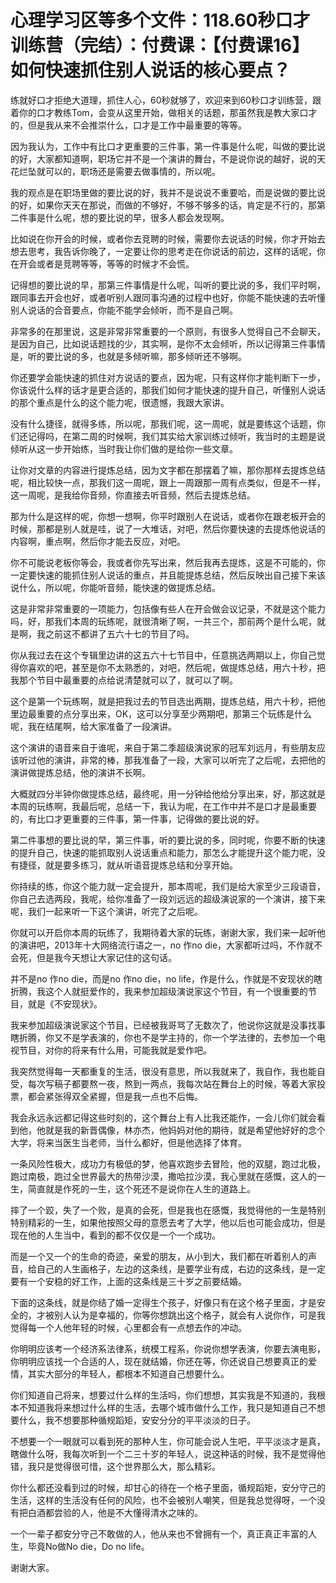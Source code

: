 # 心理学习区等多个文件：118.60秒口才训练营（完结）：付费课：【付费课16】如何快速抓住别人说话的核心要点？

练就好口才拒绝大道理，抓住人心，60秒就够了，欢迎来到60秒口才训练营，跟着你的口才教练Tom，会变从这里开始，做相关的话题，那虽然我是教大家口才的，但是我从来不会推崇什么，口才是工作中最重要的等等。

因为我认为，工作中有比口才更重要的三件事，第一件事是什么呢，叫做的要比说的好，大家都知道啊，职场它并不是一个演讲的舞台，不是说你说的越好，说的天花烂坠就可以的，职场还是需要去做事情的，所以呢。

我的观点是在职场里做的要比说的好，我并不是说说不重要哈，而是说做的要比说的好，如果你天天在那说，而做的不够好，不够不够多的话，肯定是不行的，那第二件事是什么呢，想的要比说的早，很多人都会发现啊。

比如说在你开会的时候，或者你去竞聘的时候，需要你去说话的时候，你才开始去想去思考，我告诉你晚了，一定要让你的思考走在你说话的前边，这样的话呢，你在开会或者是竞聘等等，等等的时候才不会慌。

记得想的要比说的早，那第三件事情是什么呢，叫听的要比说的多，我们平时啊，跟同事去开会也好，或者听别人跟同事沟通的过程中也好，你能不能快速的去听懂别人说话的合音要点，你能不能学会倾听，而不是自己啊。

非常多的在那里说，这是非常非常重要的一个原则，有很多人觉得自己不会聊天，是因为自己，比如说话题找的少，其实啊，是你不太会倾听，所以记得第三件事情是，听的要比说的多，也就是多倾听嘛，那多倾听还不够啊。

你还要学会能快速的抓住对方说话的要点，因为呢，只有这样你才能判断下一步，你该说什么样的话才是更合适的，那我们如何才能快速的提升自己，听懂别人说话的那个重点是什么的这个能力呢，很遗憾，我跟大家讲。

没有什么捷径，就得多练，所以呢，那我们呢，这一周呢，就是要练这个话题，你们还记得吗，在第二周的时候啊，我们其实给大家训练过倾听，我当时的主题是说倾听从这一步开始练，当时我让你们做的是给你一些文章。

让你对文章的内容进行提炼总结，因为文字都在那摆着了嘛，那你那样去提炼总结呢，相比较快一点，那我们这一周呢，跟上一周跟那一周有点类似，但是不一样，这一周呢，是我给你音频，你直接去听音频，然后去提炼总结。

那为什么是这样的呢，你想一想啊，你平时跟别人在说话，或者你在跟老板开会的时候，那都是别人就是哇，说了一大堆话，对吧，然后你要快速的去提炼他说话的内容啊，重点啊，然后你才能去反应，对吧。

你不可能说老板你等会，我或者你先写出来，然后我再去提炼，这是不可能的，你一定要快速的能抓住别人说话的重点，并且能提炼总结，然后反映出自己接下来该说什么，所以呢，你能听音频，能快速的做提炼总结。

这是非常非常重要的一项能力，包括像有些人在开会做会议记录，不就是这个能力吗，好，那我们本周的玩练呢，就很清晰了啊，一共三个，那前两个是什么呢，就是啊，我之前这不都讲了五六十七的节目了吗。

你从我过去在这个专辑里边讲的这五六十七节目中，任意挑选两期以上，你自己觉得你喜欢的吧，甚至是你不太熟悉的，对吧，然后呢，做提炼总结，用六十秒，把我那个节目中最重要的点给说清楚就可以了，就可以了啊。

这个是第一个玩练啊，就是把我过去的节目选出两期，提炼总结，用六十秒，把他里边最重要的点分享出来，OK，这可以分享至少两期吧，那第三个玩练是什么呢，我在结尾啊，给大家准备了一段演讲。

这个演讲的语音来自于谁呢，来自于第二季超级演说家的冠军刘远月，有些朋友应该听过他的演讲，非常的棒，那我准备了一段，大家可以听完了之后呢，去把他的演讲做提炼总结，他的演讲不长啊。

大概就四分半钟你做提炼总结，最终呢，用一分钟给他给分享出来，好，那这就是本周的玩练啊，我最后呢，总结一下，我认为呢，在工作中并不是口才是最重要的，有比口才更重要的三件事，第一件事，记得做的要比说的好。

第二件事想的要比说的早，第三件事，听的要比说的多，同时呢，你要不断的快速的提升自己，快速的能抓取别人说话重点和能力，那怎么才能提升这个能力呢，没有捷径，就是要多练习，就从听语音提炼总结和分享开始。

你持续的练，你这个能力就一定会提升，那本周呢，我们是给大家至少三段语音，你自己去选两段，我呢，给你准备了一段刘远远的超级演说家的一个演讲，接下来呢，我们一起来听一下这个演讲，听完了之后呢。

你就可以开启你本周的玩练了，我期待着大家的玩练，谢谢大家，我们来一起听他的演讲吧，2013年十大网络流行语之一，no 作no die，大家都听过吗，不作就不会死，但是我今天想让大家记住的这句话。

并不是no 作no die，而是no 作no die，no life，作是什么，作就是不安现状的瞎折腾，我这个人就挺爱作的，我来参加超级演说家这个节目，有一个很重要的节目，就是《不安现状》。

我来参加超级演说家这个节目，已经被我哥骂了无数次了，他说你这就是没事找事瞎折腾，你又不是学表演的，你也不是学主持的，你一个学法律的，去参加一个电视节目，对你的将来有什么用，可能我就是爱作吧。

我突然觉得每一天都重复的生活，很没有意思，所以我就来了，我自作，我也能自受，每次写稿子都要熬一夜，熬到一两点，我每次站在舞台上的时候，等着大家投票，都会紧张得双全紧握，但是我一点也不后悔。

我会永远永远都记得这些时刻的，这个舞台上有人比我还能作，一会儿你们就会看到他，他就是我的新晋偶像，林亦杰，他妈妈对他的期待，就是希望他好好的念个大学，将来当医生当老师，当什么都好，但是他选择了体育。

一条风险性极大，成功力有极低的梦，他喜欢跑步去冒险，他的双腿，跑过北极，跑过南极，跑过全世界最大的热带沙漠，撒哈拉沙漠，我心里就在感慨，这人的一生，简直就是作死的一生，这个死还不是说你在人生的道路上。

摔了一个跤，失了一个败，是真的会死，但是我也在感慨，我觉得他的一生是特别特别精彩的一生，如果他按照父母的意愿去考了大学，他以后也可能会成功，但是现在他的人生当中，看到的都不仅仅是一个一个成功。

而是一个又一个的生命的奇迹，亲爱的朋友，从小到大，我们都在听着别人的声音，给自己的人生画格子，左边的这条线，是要学业有成，右边的这条线，是一定要有一个安稳的好工作，上面的这条线是三十岁之前要结婚。

下面的这条线，就是你结了婚一定得生个孩子，好像只有在这个格子里面，才是安全的，才被别人认为是幸福的，你等你想跳出这个格子，就会有人说你作，可是我觉得每一个人他年轻的时候，心里都会有一点想去作的冲动。

你明明应该考一个经济系法律系，统模工程系，你说你想学表演，你要去演电影，你明明应该找一个合适的人，现在就结婚，你还在等，你还说自己想要真正的爱情，其实大部分的年轻人，都根本不知道自己想要什么。

你们知道自己将来，想要过什么样的生活吗，你们想想，其实我是不知道的，我根本不知道我将来想过什么样的生活，去哪个城市做什么工作，我只是知道自己不想要什么，我不想要那种循规蹈矩，安安分分的平平淡淡的日子。

不想要一个一眼就可以看到死的那种人生，你可能会说人生吧，平平淡淡才是真，瞎做什么呀，我每次听到一个二三十岁的年轻人，说这种话的时候，我不是觉得他错，我只是觉得很可惜，这个世界那么大，那么精彩。

你什么都还没看到过的时候，却甘心的待在一个格子里面，循规蹈矩，安分守己的生活，这样的生活没有任何的风险，也不会被别人嘲笑，但是我总觉得呀，一个没有把白酒都尝验的人，他是不大懂得清水之味的。

一个一辈子都安分守己不敢做的人，他从来也不曾拥有一个，真正真正丰富的人生，毕竟No做No die，Do no life。

谢谢大家。